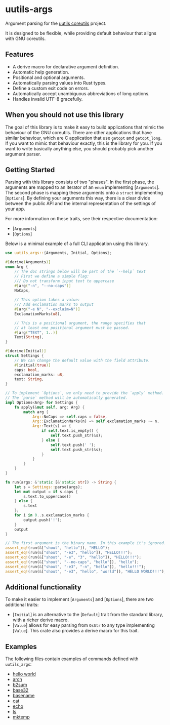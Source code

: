 # uutils-args

Argument parsing for the [uutils coreutils](https://www.github.com/uutils/coreutils) project.

It is designed to be flexible, while providing default
behaviour that aligns with GNU coreutils.

## Features

 - A derive macro for declarative argument definition.
 - Automatic help generation.
 - Positional and optional arguments.
 - Automatically parsing values into Rust types.
 - Define a custom exit code on errors.
 - Automatically accept unambiguous abbreviations of long options.
 - Handles invalid UTF-8 gracefully.

## When you should not use this library

The goal of this library is to make it easy to build applications that
mimic the behaviour of the GNU coreutils. There are other applications
that have similar behaviour, which are C application that use `getopt`
and `getopt_long`. If you want to mimic that behaviour exactly, this
is the library for you. If you want to write basically anything else,
you should probably pick another argument parser.

## Getting Started

Parsing with this library consists of two "phases". In the first
phase, the arguments are mapped to an iterator of an `enum`
implementing [`Arguments`]. The second phase is mapping these
arguments onto a `struct` implementing [`Options`]. By defining
your arguments this way, there is a clear divide between the public
API and the internal representation of the settings of your app.

For more information on these traits, see their respective documentation:

- [`Arguments`]
- [`Options`]

Below is a minimal example of a full CLI application using this library.

```rust
use uutils_args::{Arguments, Initial, Options};

#[derive(Arguments)]
enum Arg {
    // The doc strings below will be part of the `--help` text
    // First we define a simple flag:
    /// Do not transform input text to uppercase
    #[arg("-n", "--no-caps")]
    NoCaps,
     
    // This option takes a value:    
    /// Add exclamation marks to output
    #[arg("-e N", "--exclaim=N")]
    ExclamationMarks(u8),

    // This is a positional argument, the range specifies that
    // at least one positional argument must be passed.
    #[arg("TEXT", 1..)]
    Text(String),
}

#[derive(Initial)]
struct Settings {
    // We can change the default value with the field attribute.
    #[initial(true)]
    caps: bool,
    exclamation_marks: u8,
    text: String,
}

// To implement `Options`, we only need to provide the `apply` method.
// The `parse` method will be automatically generated.
impl Options<Arg> for Settings {
    fn apply(&mut self, arg: Arg) {
        match arg {
            Arg::NoCaps => self.caps = false,
            Arg::ExclamationMarks(n) => self.exclamation_marks += n,
            Arg::Text(s) => {
                if self.text.is_empty() {
                    self.text.push_str(&s);
                } else {
                    self.text.push(' ');
                    self.text.push_str(&s);
                }
            }
        }
    }
}

fn run(args: &'static [&'static str]) -> String {
    let s = Settings::parse(args);
    let mut output = if s.caps {
        s.text.to_uppercase()
    } else {
        s.text
    };
    for i in 0..s.exclamation_marks {
        output.push('!');
    }
    output
}

// The first argument is the binary name. In this example it's ignored.
assert_eq!(run(&["shout", "hello"]), "HELLO");
assert_eq!(run(&["shout", "-e3", "hello"]), "HELLO!!!");
assert_eq!(run(&["shout", "-e", "3", "hello"]), "HELLO!!!");
assert_eq!(run(&["shout", "--no-caps", "hello"]), "hello");
assert_eq!(run(&["shout", "-e3", "-n", "hello"]), "hello!!!");
assert_eq!(run(&["shout", "-e3", "hello", "world"]), "HELLO WORLD!!!");
```

## Additional functionality

To make it easier to implement [`Arguments`] and [`Options`], there are
two additional traits:

- [`Initial`] is an alternative to the [`Default`] trait from the standard
  library, with a richer derive macro.
- [`Value`] allows for easy parsing from `OsStr` to any type
  implementing [`Value`]. This crate also provides a derive macro for
  this trait.

## Examples

The following files contain examples of commands defined with
`uutils_args`:

- [hello world](https://github.com/uutils/uutils-args/blob/main/examples/hello_world.rs)
- [arch](https://github.com/uutils/uutils-args/blob/main/tests/coreutils/arch.rs)
- [b2sum](https://github.com/uutils/uutils-args/blob/main/tests/coreutils/b2sum.rs)
- [base32](https://github.com/uutils/uutils-args/blob/main/tests/coreutils/base32.rs)
- [basename](https://github.com/uutils/uutils-args/blob/main/tests/coreutils/basename.rs)
- [cat](https://github.com/uutils/uutils-args/blob/main/tests/coreutils/cat.rs)
- [echo](https://github.com/uutils/uutils-args/blob/main/tests/coreutils/echo.rs)
- [ls](https://github.com/uutils/uutils-args/blob/main/tests/coreutils/ls.rs)
- [mktemp](https://github.com/uutils/uutils-args/blob/main/tests/coreutils/mktemp.rs)

